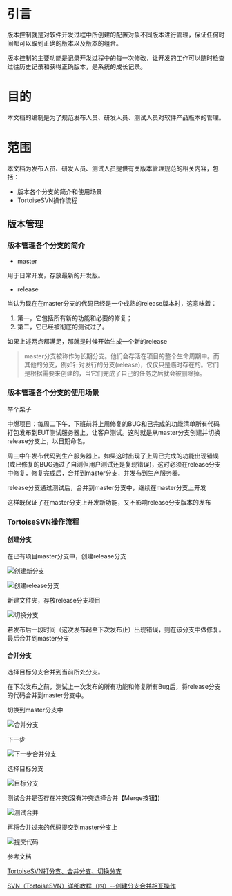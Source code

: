 # 引言

版本控制就是对软件开发过程中所创建的配置对象不同版本进行管理，保证任何时间都可以取到正确的版本以及版本的组合。

版本控制的主要功能是记录开发过程中的每一次修改，让开发的工作可以随时检查过往历史记录和获得正确版本，是系统的成长记录。

# 目的

本文档的编制是为了规范发布人员、研发人员、测试人员对软件产品版本的管理。

# 范围

本文档为发布人员、研发人员、测试人员提供有关版本管理规范的相关内容，包括：

- 版本各个分支的简介和使用场景
- TortoiseSVN操作流程

## 版本管理

### 版本管理各个分支的简介

- master 

用于日常开发，存放最新的开发版。

- release

当认为现在在master分支的代码已经是一个成熟的release版本时，这意味着：

1. 第一，它包括所有新的功能和必要的修复；
2. 第二，它已经被彻底的测试过了。

如果上述两点都满足，那就是时候开始生成一个新的release

> master分支被称作为长期分支。他们会存活在项目的整个生命周期中。而其他的分支，例如针对发行的分支(release)，仅仅只是临时存在的。它们是根据需要来创建的，当它们完成了自己的任务之后就会被删除掉。

### 版本管理各个分支的使用场景

举个栗子

中燃项目：每周二下午，下班前将上周修复的BUG和已完成的功能清单所有代码打包发布到EUT测试服务器上，让客户测试。这时就是从master分支创建并切换release分支上，以日期命名。

周三中午发布代码到生产服务器上。如果这时出现了上周已完成的功能出现错误(或已修复的BUG通过了自测但用户测试还是复现错误)，这时必须在release分支中修复，修复完成后，合并到master分支，并发布到生产服务器。

release分支通过测试后，合并到master分支中，继续在master分支上开发

这样既保证了在master分支上开发新功能，又不影响release分支版本的发布

### TortoiseSVN操作流程

#### 创建分支

在已有项目master分支中，创建release分支

![创建新分支](https://raw.githubusercontent.com/loaderlin/CodeConference/master/img/create_branch.png)

![创建release分支](https://raw.githubusercontent.com/loaderlin/CodeConference/master/img/create_release.png)

新建文件夹，存放release分支项目

![切换分支](https://raw.githubusercontent.com/loaderlin/CodeConference/master/img/checkout_release.png)

若发布后一段时间（这次发布起至下次发布止）出现错误，则在该分支中做修复。最后合并到master分支

#### 合并分支 

选择目标分支合并到当前所处分支。

在下次发布之前，测试上一次发布的所有功能和修复所有Bug后，将release分支的代码合并到master分支中。

切换到master分支中

![合并分支](https://raw.githubusercontent.com/loaderlin/CodeConference/master/img/merge-branch.png)

下一步

![下一步合并分支](https://raw.githubusercontent.com/loaderlin/CodeConference/master/img/next-merge-branch.png)

选择目标分支

![目标分支](https://raw.githubusercontent.com/loaderlin/CodeConference/master/img/target-branch.png)

测试合并是否存在冲突(没有冲突选择合并【Merge按钮】)

![测试合并](https://raw.githubusercontent.com/loaderlin/CodeConference/master/img/test-merge.png)

再将合并过来的代码提交到master分支上

![提交代码](https://raw.githubusercontent.com/loaderlin/CodeConference/master/img/svn-log.png)

参考文档

[TortoiseSVN打分支、合并分支、切换分支](https://blog.csdn.net/justry_deng/article/details/82259470)

[SVN（TortoiseSVN）详细教程（四）--创建分支合并相互操作](https://blog.csdn.net/u013354805/article/details/48491427)
